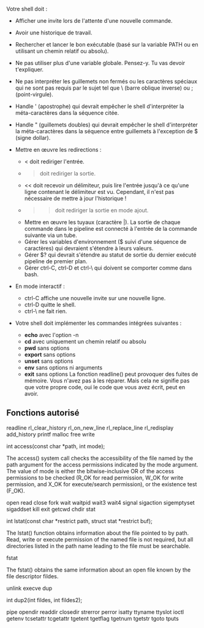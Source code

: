 Votre shell doit :
- Afficher une invite lors de l'attente d'une nouvelle commande.
- Avoir une historique de travail.
- Rechercher et lancer le bon exécutable (basé sur la variable PATH ou en utilisant un chemin relatif ou absolu).
- Ne pas utiliser plus d'une variable globale. Pensez-y. Tu vas devoir t'expliquer.
- Ne pas interpréter les guillemets non fermés ou les caractères spéciaux qui ne sont pas requis par le sujet tel que \ (barre oblique inverse) ou ; (point-virgule).
- Handle ' (apostrophe) qui devrait empêcher le shell d'interpréter la méta-caractères dans la séquence citée.
- Handle " (guillemets doubles) qui devrait empêcher le shell d'interpréter la méta-caractères dans la séquence entre guillemets à l'exception de $ (signe dollar).


- Mettre en œuvre les redirections :
    - < doit rediriger l'entrée.
	- > doit rediriger la sortie.
	- << doit recevoir un délimiteur, puis lire l'entrée jusqu'à ce qu'une ligne contenant le délimiteur est vu. Cependant, il n'est pas nécessaire de mettre à jour l'historique !
	- >> doit rediriger la sortie en mode ajout.
	- Mettre en œuvre les tuyaux (caractère |). La sortie de chaque commande dans le pipeline est connecté à l'entrée de la commande suivante via un tube.
    - Gérer les variables d'environnement ($ suivi d'une séquence de caractères) qui devraient s'étendre à leurs valeurs.
    - Gérer $? qui devrait s'étendre au statut de sortie du dernier exécuté pipeline de premier plan.
    - Gérer ctrl-C, ctrl-D et ctrl-\ qui doivent se comporter comme dans bash.
- En mode interactif :
	- ctrl-C affiche une nouvelle invite sur une nouvelle ligne.
	- ctrl-D quitte le shell.
	- ctrl-\ ne fait rien.
- Votre shell doit implémenter les commandes intégrées suivantes :
	- **echo** avec l'option -n
	- **cd** avec uniquement un chemin relatif ou absolu
	- **pwd** sans options
	- **export** sans options
	- **unset** sans options
	- **env** sans options ni arguments
	- **exit** sans options
La fonction readline() peut provoquer des fuites de mémoire. Vous n'avez pas à les réparer. Mais
cela ne signifie pas que votre propre code, oui le code que vous avez écrit, peut en avoir. 

## Fonctions autorisé

readline
rl_clear_history
rl_on_new_line
rl_replace_line
rl_redisplay
add_history
printf
malloc
free
write

int access(const char *path, int mode);

The access() system call checks the accessibility of the file named by the path argument for the access permissions indicated by the mode argument.  The value of mode is either the bitwise-inclusive OR of the access permissions to be checked (R_OK for read permission, W_OK for write permission, and X_OK for execute/search permission), or the existence test (F_OK).


open
read
close
fork
wait
waitpid
wait3
wait4
signal
sigaction
sigemptyset
sigaddset
kill
exit
getcwd
chdir
stat

int lstat(const char *restrict path, struct stat *restrict buf);

The lstat() function obtains information about the file pointed to by path.  Read, write or execute permission of the named file is not required, but all directories listed in the
     path name leading to the file must be searchable.

fstat

The fstat() obtains the same information about an open file known by the file descriptor fildes.

unlink
execve
dup

int dup2(int fildes, int fildes2);

pipe
opendir
readdir
closedir
strerror
perror
isatty
ttyname
ttyslot
ioctl
getenv
tcsetattr
tcgetattr
tgetent
tgetflag
tgetnum
tgetstr
tgoto
tputs
